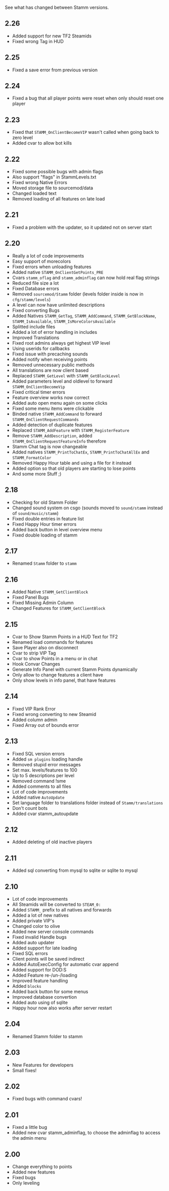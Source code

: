 See what has changed between Stamm versions.

## 2.26
- Added support for new TF2 Steamids
- Fixed wrong Tag in HUD

## 2.25
- Fixed a save error from previous version

## 2.24
- Fixed a bug that all player points were reset when only should reset one player

## 2.23
- Fixed that `STAMM_OnClientBecomeVIP` wasn't called when going back to zero level
- Added cvar to allow bot kills

## 2.22
- Fixed some possible bugs with admin flags
- Also support "flags" in StammLevels.txt
- Fixed wrong Native Errors
- Moved storage file to sourcemod/data
- Changed loaded text
- Removed loading of all features on late load

## 2.21
- Fixed a problem with the updater, so it updated not on server start

## 2.20
- Really a lot of code improvements
- Easy support of morecolors
- Fixed errors when unloading features
- Added native `STAMM_OnClientGetPoints_PRE`
- Cvars `stamm_oflag` and `stamm_adminflag` can now hold real flag strings
- Reduced file size a lot
- Fixed Database errors
- Removed `sourcemod/Stamm` folder (levels folder inside is now in `cfg/stamm/levels`)
- A level can now have unlimited descriptions
- Fixed converting Bugs
- Added Natives `STAMM_GetTag`, `STAMM_AddCommand`, `STAMM_GetBlockName`, `STAMM_IsAvailable`, `STAMM_IsMoreColorsAvailable`
- Splitted include files
- Added a lot of error handling in includes
- Improved Translations
- Fixed root admins always get highest VIP level
- Using userids for callbacks
- Fixed issue with precaching sounds
- Added notify when receiving points
- Removed unnecessary public methods
- All translations are now client based
- Replaced `STAMM_GetLevel` with `STAMM_GetBlockLevel`
- Added parameters level and oldlevel to forward `STAMM_OnClientBecomeVip`
- Fixed critical timer errors
- Feature overview works now correct
- Added auto open menu again on some clicks
- Fixed some menu items were clickable
- Binded native `STAMM_AddCommand` to forward `STAMM_OnClientRequestCommands`
- Added detection of duplicate features
- Replaced `STAMM_AddFeature` with `STAMM_RegisterFeature`
- Remove `STAMM_AddDescription`, added `STAMM_OnClientRequestFeatureInfo` therefore
- Stamm Chat tag is now changeable
- Added natives `STAMM_PrintToChatEx`, `STAMM_PrintToChatAllEx` and `STAMM_FormatColor`
- Removed Happy Hour table and using a file for it instead
- Added option so that old players are starting to lose points
- And some more Stuff ;)

## 2.18
- Checking for old Stamm Folder
- Changed sound system on csgo (sounds moved to `sound/stamm` instead of
`sound/music/stamm`)
- Fixed double entries in feature list
- Fixed Happy Hour timer errors
- Added back button in level overview menu
- Fixed double loading of stamm

## 2.17
- Renamed `Stamm` folder to `stamm`

## 2.16
- Added Native `STAMM_GetClientBlock`
- Fixed Panel Bugs
- Fixed Missing Admin Column
- Changed Features for `STAMM_GetClientBlock`

## 2.15
- Cvar to Show Stamm Points in a HUD Text for TF2
- Renamed load commands for features
- Save Player also on disconnect
- Cvar to strip VIP Tag
- Cvar to show Points in a menu or in chat
- Hook Convar Changes
- Generate Info Panel with current Stamm Points dynamically
- Only allow to change features a client have
- Only show levels in info panel, that have features

## 2.14
- Fixed VIP Rank Error
- Fixed wrong converting to new Steamid
- Added column admin
- Fixed Array out of bounds error

## 2.13
- Fixed SQL version errors
- Added `sm plugins` loading handle
- Removed stupid error messages
- Set max. levels/features to 100
- Up to 5 descriptions per level
- Removed command !sme
- Added comments to all files
- Lot of code improvements
- Added native `AutoUpdate`
- Set language folder to translations folder instead of `Stamm/translations`
- Don't count bots
- Added cvar stamm_autoupdate

## 2.12
- Added deleting of old inactive players

## 2.11
- Added sql converting from mysql to sqlite or sqlite to mysql

## 2.10
- Lot of code improvements
- All Steamids will be converted to `STEAM_0:`
- Added `STAMM_` prefix to all natives and forwards
- Added a lot of new natives
- Added private VIP's
- Changed color to olive
- Added new server console commands
- Fixed invalid Handle bugs
- Added auto updater
- Added support for late loading
- Fixed SQL errors
- Client points will be saved indirect
- Added AutoExecConfig for automatic cvar append
- Added support for DOD:S
- Added Feature re-/un-/loading 
- Improved feature handling
- Added `blocks`
- Added back button for some menus
- Improved database convertion
- Added auto using of sqlite
- Happy hour now also works after server restart

## 2.04
- Renamed Stamm folder to stamm

## 2.03
- New Features for developers
- Small fixes!

## 2.02
- Fixed bugs with command cvars!

## 2.01
- Fixed a little bug
- Added new cvar stamm_adminflag, to choose the adminflag to access the admin menu

## 2.00
- Change everything to points
- Added new features
- Fixed bugs
- Only leveling
